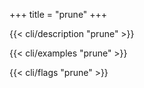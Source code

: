 +++
title = "prune"
+++

{{< cli/description "prune" >}}

{{< cli/examples "prune" >}}

{{< cli/flags "prune" >}}
